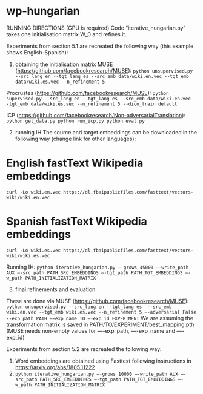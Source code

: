 # wp-hungarian
RUNNING DIRECTIONS (GPU is required)
Code “iterative_hungarian.py” takes one initialisation matrix W_0 and refines it. 

Experiments from section 5.1 are recreated the following way (this example shows English-Spanish):
1) obtaining the initialisation matrix
MUSE (https://github.com/facebookresearch/MUSE): `python unsupervised.py --src_lang en --tgt_lang es --src_emb data/wiki.en.vec --tgt_emb data/wiki.es.vec --n_refinement 5`

Procrustes (https://github.com/facebookresearch/MUSE): `python supervised.py --src_lang en --tgt_lang es --src_emb data/wiki.en.vec --tgt_emb data/wiki.es.vec --n_refinement 5 --dico_train default`

ICP (https://github.com/facebookresearch/Non-adversarialTranslation): `python get_data.py
python run_icp.py
python eval.py`

2) running IH 
The source and target embeddings can be downloaded in the following way (change link for other languages):
# English fastText Wikipedia embeddings
`curl -Lo wiki.en.vec https://dl.fbaipublicfiles.com/fasttext/vectors-wiki/wiki.en.vec`
# Spanish fastText Wikipedia embeddings
`curl -Lo wiki.es.vec https://dl.fbaipublicfiles.com/fasttext/vectors-wiki/wiki.es.vec`

Running IH:
`python iterative_hungarian.py —-grows 45000 —-write_path AUX —-src_path PATH_SRC_EMBEDDINGS —-tgt_path PATH_TGT_EMBEDDINGS —-w_path PATH_INITIALIZATION_MATRIX` 

3) final refinements and evaluation: 

These are done via MUSE (https://github.com/facebookresearch/MUSE):
`python unsupervised.py --src_lang en --tgt_lang es  --src_emb wiki.en.vec --tgt_emb wiki.es.vec --n_refinement 5 —-adversarial False --exp_path PATH —-exp_name TO —-exp_id EXPERIMENT`
We are assuming the transformation matrix is saved in PATH/TO/EXPERIMENT/best_mapping.pth (MUSE needs non-empty values for —-exp_path, —-exp_name and —-exp_id)

Experiments from section 5.2 are recreated the following way:
1) Word embeddings are obtained using Fasttext following instructions in https://arxiv.org/abs/1805.11222 
2) `python iterative_hungarian.py —-grows 10000 —-write_path AUX —-src_path PATH_SRC_EMBEDDINGS —-tgt_path PATH_TGT_EMBEDDINGS —-w_path PATH_INITIALIZATION_MATRIX`
